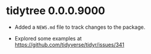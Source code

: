 # tidytree 0.0.0.9000

* Added a `NEWS.md` file to track changes to the package.

* Explored some examples at https://github.com/tidyverse/tidyr/issues/341
